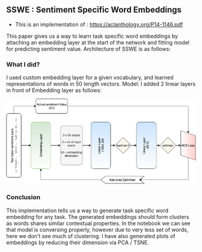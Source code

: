 ## SSWE : Sentiment Specific Word Embeddings
- This is an implementation of : https://aclanthology.org/P14-1146.pdf 

This paper gives us a way to learn task specific word embeddings by attaching an embedding layer at the start of the network and fitting model for predicting sentiment value. Architecture of SSWE is as follows:

### What I did?
I used custom embedding layer for a given vocabulary, and learned representations of words in 50 length vectors.
Model: I added 2 linear layers in front of Embedding layer as follows:

<img src="image/sswe.png">

### Conclusion

This implementation tells us a way to generate task specific word embedding for any task. The generated embeddings should form clusters as words shares similar contextual properties. In the notebook we can see that model is conversing properly, however due to very less set of words, here we don't see much of clustering. I have also generated plots of embeddings by reducing their dimension via PCA / TSNE.

